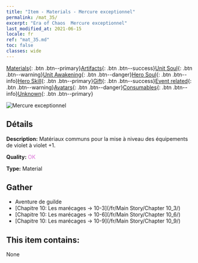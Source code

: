 ```yaml
---
title: "Item - Materials - Mercure exceptionnel"
permalink: /mat_35/
excerpt: "Era of Chaos  Mercure exceptionnel"
last_modified_at: 2021-06-15
locale: fr
ref: "mat_35.md"
toc: false
classes: wide
---
```

 [Materials](/ItemsFR/){: .btn .btn--primary}[Artifacts](/ItemsFR/Artifacts/){: .btn .btn--success}[Unit Soul](/ItemsFR/UnitSoul/){: .btn .btn--warning}[Unit Awakening](/ItemsFR/UnitAwakening/){: .btn .btn--danger}[Hero Soul](/ItemsFR/HeroSoul/){: .btn .btn--info}[Hero Skill](/ItemsFR/HeroSkill/){: .btn .btn--primary}[Gift](/ItemsFR/Gift/){: .btn .btn--success}[Event related](/ItemsFR/Events/){: .btn .btn--warning}[Avatars](/ItemsFR/Avatars/){: .btn .btn--danger}[Consumables](/ItemsFR/Consumables/){: .btn .btn--info}[Unknown](/ItemsFR/Unknown/){: .btn .btn--primary}

 ![Mercure exceptionnel](/images/t/i_cailiao_shuiyin2.png)

## Détails
 **Description:** Matériaux communs pour la mise à niveau des équipements de violet à violet +1.

 **Quality:** <span style="color: #DA70D6">OK</span>

 **Type:** Material

## Gather

*    Aventure de guilde 
*    [Chapitre 10: Les marécages -> 10-3](/fr/Main Story/Chapter 10_3/) 
*    [Chapitre 10: Les marécages -> 10-6](/fr/Main Story/Chapter 10_6/) 
*    [Chapitre 10: Les marécages -> 10-9](/fr/Main Story/Chapter 10_9/) 

## This item contains:

  None


